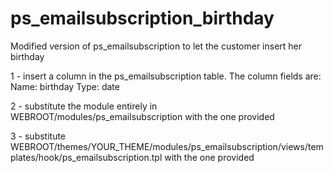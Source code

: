 # ps_emailsubscription_birthday
Modified version of ps_emailsubscription to let the customer insert her birthday

1 - insert a column in the ps_emailsubscription table. 
    The column fields are:<br>
        Name: birthday
        Type: date
        
2 - substitute the module entirely in WEBROOT/modules/ps_emailsubscription with the one provided

3 - substitute WEBROOT/themes/YOUR_THEME/modules/ps_emailsubscription/views/templates/hook/ps_emailsubscription.tpl with the one provided
